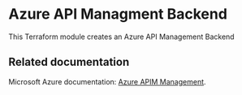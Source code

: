 # Azure API Managment Backend

This Terraform module creates an Azure API Management Backend


<!-- BEGIN_TF_DOCS -->
<!-- END_TF_DOCS -->

## Related documentation

Microsoft Azure documentation: [Azure APIM Management](https://learn.microsoft.com/en-us/azure/api-management/).